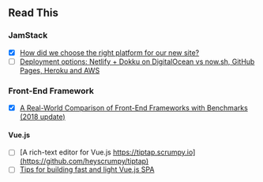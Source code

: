 ## Read This 

### JamStack

- [x] [How did we choose the right platform for our new site?](https://smallmultiples.com.au/articles/introducing-the-new-small-multiples-website/)
- [ ] [Deployment options: Netlify + Dokku on DigitalOcean vs now.sh, GitHub Pages, Heroku and AWS](https://codewithhugo.com/deployment-options-netlify---dokku-on-digitalocean-vs-now.sh-github-pages-heroku-and-aws/)

### Front-End Framework

- [x] [A Real-World Comparison of Front-End Frameworks with Benchmarks (2018 update)](https://medium.freecodecamp.org/a-real-world-comparison-of-front-end-frameworks-with-benchmarks-2018-update-e5760fb4a962)

#### Vue.js

- [ ] [A rich-text editor for Vue.js https://tiptap.scrumpy.io](https://github.com/heyscrumpy/tiptap)
- [ ] [Tips for building fast and light Vue.js SPA](https://medium.com/binarcode/tips-for-building-fast-and-light-vue-js-spa-7a83407d4bc3)
